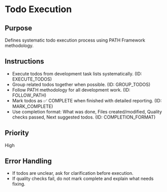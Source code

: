 # Todo Execution

## Purpose
Defines systematic todo execution process using PATH Framework methodology.

## Instructions
- Execute todos from development task lists systematically. (ID: EXECUTE_TODOS)
- Group related todos together when possible. (ID: GROUP_TODOS)
- Follow PATH methodology for all development work. (ID: FOLLOW_PATH)
- Mark todos as ✅ COMPLETE when finished with detailed reporting. (ID: MARK_COMPLETE)
- Use completion format: What was done, Files created/modified, Quality checks passed, Next suggested todos. (ID: COMPLETION_FORMAT)

## Priority
High

## Error Handling
- If todos are unclear, ask for clarification before execution.
- If quality checks fail, do not mark complete and explain what needs fixing.